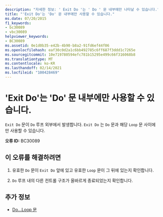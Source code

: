 ```yaml
---
description: "자세한 정보: ' Exit Do '는 ' Do ' 문 내부에만 나타날 수 있습니다."
title: "'Exit Do'는 'Do' 문 내부에만 사용할 수 있습니다."
ms.date: 07/20/2015
f1_keywords:
- bc30089
- vbc30089
helpviewer_keywords:
- BC30089
ms.assetid: 0e1d0b35-e42b-4b90-b8a2-91fd6ef44f06
ms.openlocfilehash: eaf30c0d2a1c6bb492785c6ff687f3ddd1c7265e
ms.sourcegitcommit: 10e719780594efc781b15295e499c66f316068b8
ms.translationtype: MT
ms.contentlocale: ko-KR
ms.lasthandoff: 02/14/2021
ms.locfileid: "100428469"
---
```

# <a name="exit-do-can-only-appear-inside-a-do-statement"></a>'Exit Do'는 'Do' 문 내부에만 사용할 수 있습니다.

`Exit Do` 문이 `Do` 루프 외부에서 발생합니다. `Exit Do` 는 `Do` 문과 해당 `Loop` 문 사이에만 사용할 수 있습니다.  
  
 **오류 ID:** BC30089  
  
## <a name="to-correct-this-error"></a>이 오류를 해결하려면  
  
1. 유효한 `Do` 문이 `Exit Do` 앞에 있고 유효한 `Loop` 문이 그 뒤에 있는지 확인합니다.  
  
2. `Do` 루프 내의 다른 컨트롤 구조가 올바르게 종료되었는지 확인합니다.  
  
## <a name="see-also"></a>추가 정보

- [Do...Loop 문](../language-reference/statements/do-loop-statement.md)
